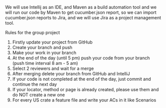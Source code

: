 
We will use Intellij as an IDE, and Maven as a build automation tool and we will run our code by Maven to get cucumber.json report, 
so we can import cucumber.json reports to Jira, and we will use Jira as a project management tool.

Rules for the group project
1. Firstly update your project from GitHub
2. Create your branch and push 
3. Make your work in your branch
4. At the end of the day (until 5 pm) push your code from your branch (push time interval 8 am - 5 am)
5. Select 2 reviewers and wait for a merge
6. After merging delete your branch from GitHub and IntelliJ
7. If your code is not completed at the end of the day, just commit and continue the next day
8. If your locator, method or page is already created, please use them and do NOT create a new one
9. For every US crate a feature file and write your ACs in it like Scenarios
 
